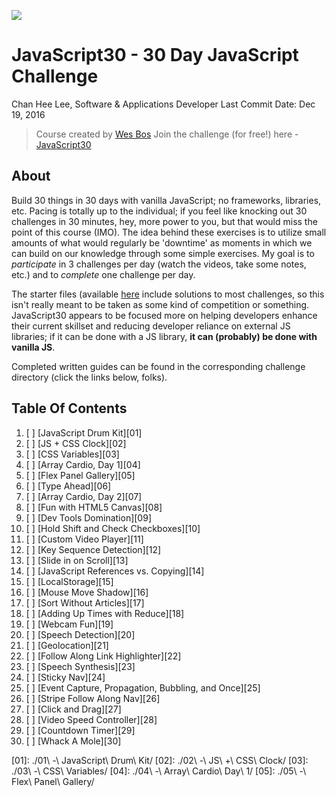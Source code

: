 ![](https://javascript30.com/images/JS3-social-share.png)

# JavaScript30 - 30 Day JavaScript Challenge

Chan Hee Lee, Software & Applications Developer
Last Commit Date: Dec 19, 2016

> Course created by [Wes Bos][00a]
> Join the challenge (for free!) here - [JavaScript30][00b]

## About

Build 30 things in 30 days with vanilla JavaScript; no frameworks, libraries, etc. Pacing is totally up to the individual; if you feel like knocking out 30 challenges in 30 minutes, hey, more power to you, but that would miss the point of this course (IMO). The idea behind these exercises is to utilize small amounts of what would regularly be 'downtime' as moments in which we can build on our knowledge through some simple exercises. My goal is to *participate* in 3 challenges per day (watch the videos, take some notes, etc.) and to *complete* one challenge per day.

The starter files (available [here][00c] include solutions to most challenges, so this isn't really meant to be taken as some kind of competition or something. JavaScript30 appears to be focused more on helping developers enhance their current skillset and reducing developer reliance on external JS libraries; if it can be done with a JS library, __it can (probably) be done with vanilla JS__.

Completed written guides can be found in the corresponding challenge directory (click the links below, folks).

## Table Of Contents

1. [ ] [JavaScript Drum Kit][01]
2. [ ] [JS + CSS Clock][02]
3. [ ] [CSS Variables][03]
4. [ ] [Array Cardio, Day 1][04]
5. [ ] [Flex Panel Gallery][05]
6. [ ] [Type Ahead][06]
7. [ ] [Array Cardio, Day 2][07]
8. [ ] [Fun with HTML5 Canvas][08]
9. [ ] [Dev Tools Domination][09]
10. [ ] [Hold Shift and Check Checkboxes][10]
11. [ ] [Custom Video Player][11]
12. [ ] [Key Sequence Detection][12]
13. [ ] [Slide in on Scroll][13]
14. [ ] [JavaScript References vs. Copying][14]
15. [ ] [LocalStorage][15]
16. [ ] [Mouse Move Shadow][16]
17. [ ] [Sort Without Articles][17]
18. [ ] [Adding Up Times with Reduce][18]
19. [ ] [Webcam Fun][19]
20. [ ] [Speech Detection][20]
21. [ ] [Geolocation][21]
22. [ ] [Follow Along Link Highlighter][22]
23. [ ] [Speech Synthesis][23]
24. [ ] [Sticky Nav][24]
25. [ ] [Event Capture, Propagation, Bubbling, and Once][25]
26. [ ] [Stripe Follow Along Nav][26]
27. [ ] [Click and Drag][27]
28. [ ] [Video Speed Controller][28]
29. [ ] [Countdown Timer][29]
30. [ ] [Whack A Mole][30]

[00a]: https://github.com/wesbos
[00b]: https://github.com/wesbos/JavaScript30
[00c]: https://javascript30.com/account
[01]: ./01\ -\ JavaScript\ Drum\ Kit/
[02]: ./02\ -\ JS\ +\ CSS\ Clock/
[03]: ./03\ -\ CSS\ Variables/
[04]: ./04\ -\ Array\ Cardio\ Day\ 1/
[05]: ./05\ -\ Flex\ Panel\ Gallery/
